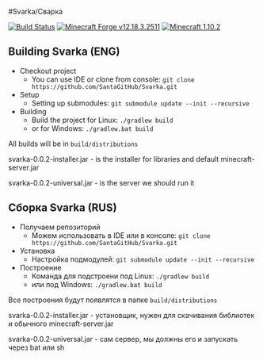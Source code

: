 #Svarka/Сварка

[![Build Status](https://travis-ci.org/SantaGitHub/Svarka.svg?branch=master)](https://travis-ci.org/SantaGitHub/svarka)
[![Minecraft Forge v12.18.3.2511](https://img.shields.io/badge/Minecraft%20Forge-v12.18.3.2511-green.svg)](http://files.minecraftforge.net)
[![Minecraft 1.10.2](https://img.shields.io/badge/Minecraft-v1.10.2-green.svg)](https://minecraft.net)

## Building Svarka (ENG)
* Checkout project
  * You can use IDE or clone from console:
  `git clone https://github.com/SantaGitHub/Svarka.git`
* Setup
  * Setting up submodules:
  `git submodule update --init --recursive`
* Building
  * Build the project for Linux:
  `./gradlew build`
  * or for Windows:
  `./gradlew.bat build `

All builds will be in `build/distributions`

svarka-0.0.2-installer.jar - is the installer for libraries and default minecraft-server.jar

svarka-0.0.2-universal.jar - is the server we should run it

## Сборка Svarka (RUS)
* Получаем репозиторий
  * Можем использовать в IDE или в консоле:
  `git clone https://github.com/SantaGitHub/Svarka.git`
* Установка
  * Настройка подмодулей:
  `git submodule update --init --recursive`
* Построение
  * Команда для подстроени под Linux:
  `./gradlew build`
  * или под Windows:
  `./gradlew.bat build `

Все построения будут появлятся в папке `build/distributions`

svarka-0.0.2-installer.jar - установщик, нужен для скачивания библиотек и обычного minecraft-server.jar

svarka-0.0.2-universal.jar - сам сервер, мы должны его и запускать через bat или sh
